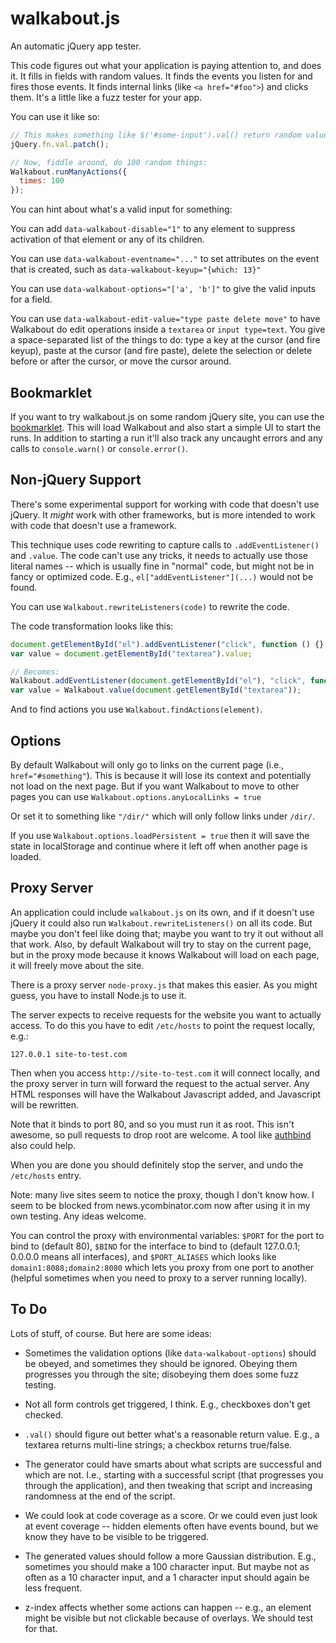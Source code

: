 walkabout.js
============

An automatic jQuery app tester.

This code figures out what your application is paying attention to,
and does it.
It fills in fields with random values.
It finds the events you listen for and fires those events.
It finds internal links (like `<a href="#foo">`) and clicks them.
It's a little like a fuzz tester for your app.

You can use it like so:

```javascript
// This makes something like $('#some-input').val() return random values:
jQuery.fn.val.patch();

// Now, fiddle around, do 100 random things:
Walkabout.runManyActions({
  times: 100
});
```

You can hint about what's a valid input for something:

You can add `data-walkabout-disable="1"` to any element
to suppress activation of that element or any of its children.

You can use `data-walkabout-eventname="..."`
to set attributes on the event that is created,
such as `data-walkabout-keyup="{which: 13}"`

You can use `data-walkabout-options="['a', 'b']"`
to give the valid inputs for a field.

You can use `data-walkabout-edit-value="type paste delete move"` to
have Walkabout do edit operations inside a `textarea` or `input
type=text`.  You give a space-separated list of the things to do: type
a key at the cursor (and fire keyup), paste at the cursor (and fire
paste), delete the selection or delete before or after the cursor, or
move the cursor around.


Bookmarklet
-----------

If you want to try walkabout.js on some random jQuery site,
you can use the [bookmarklet](http://ianb.github.com/walkabout.js).
This will load Walkabout and also start a simple UI to start the runs.
In addition to starting a run it'll also track any uncaught errors
and any calls to `console.warn()` or `console.error()`.


Non-jQuery Support
------------------

There's some experimental support for working with code
that doesn't use jQuery.
It *might* work with other frameworks,
but is more intended to work with code that doesn't use a framework.

This technique uses code rewriting
to capture calls to `.addEventListener()` and `.value`.
The code can't use any tricks,
it needs to actually use those literal names
-- which is usually fine in "normal" code,
but might not be in fancy or optimized code.
E.g., `el["addEventListener"](...)` would not be found.

You can use `Walkabout.rewriteListeners(code)` to rewrite the code.

The code transformation looks like this:

```javascript
document.getElementById("el").addEventListener("click", function () {}, true);
var value = document.getElementById("textarea").value;

// Becomes:
Walkabout.addEventListener(document.getElementById("el"), "click", function () {}, true);
var value = Walkabout.value(document.getElementById("textarea"));
```

And to find actions you use `Walkabout.findActions(element)`.


Options
-------

By default Walkabout will only go to links on the current page
(i.e., `href="#something"`).
This is because it will lose its context
and potentially not load on the next page.
But if you want Walkabout to move to other pages
you can use `Walkabout.options.anyLocalLinks = true`

Or set it to something like `"/dir/"`
which will only follow links under `/dir/`.

If you use `Walkabout.options.loadPersistent = true`
then it will save the state in localStorage
and continue where it left off when another page is loaded.


Proxy Server
------------

An application could include `walkabout.js` on its own,
and if it doesn't use jQuery
it could also run `Walkabout.rewriteListeners()` on all its code.
But maybe you don't feel like doing that;
maybe you want to try it out without all that work.
Also, by default Walkabout will try to stay on the current page,
but in the proxy mode because it knows Walkabout will load on each page,
it will freely move about the site.

There is a proxy server `node-proxy.js` that makes this easier.
As you might guess, you have to install Node.js to use it.

The server expects to receive requests
for the website you want to actually access.
To do this you have to edit `/etc/hosts` to point the request locally,
e.g.:

```
127.0.0.1 site-to-test.com
```

Then when you access `http://site-to-test.com` it will connect locally,
and the proxy server in turn will forward the request to the actual server.
Any HTML responses will have the Walkabout Javascript added,
and Javascript will be rewritten.

Note that it binds to port 80, and so you must run it as root.
This isn't awesome, so pull requests to drop root are welcome.
A tool like [authbind](http://en.wikipedia.org/wiki/Authbind)
also could help.

When you are done you should definitely stop the server,
and undo the `/etc/hosts` entry.

Note: many live sites seem to notice the proxy,
though I don't know how.
I seem to be blocked from news.ycombinator.com now
after using it in my own testing.
Any ideas welcome.

You can control the proxy with environmental variables:
`$PORT` for the port to bind to (default 80),
`$BIND` for the interface to bind to
(default 127.0.0.1; 0.0.0.0 means all interfaces),
and `$PORT_ALIASES` which looks like `domain1:8088;domain2:8080`
which lets you proxy from one port to another
(helpful sometimes when you need to proxy to a server running locally).


To Do
-----

Lots of stuff, of course.  But here are some ideas:

- Sometimes the validation options (like `data-walkabout-options`)
  should be obeyed, and sometimes they should be ignored.
  Obeying them progresses you through the site;
  disobeying them does some fuzz testing.

- Not all form controls get triggered, I think.
  E.g., checkboxes don't get checked.

- `.val()` should figure out better what's a reasonable return value.
  E.g., a textarea returns multi-line strings;
  a checkbox returns true/false.

- The generator could have smarts about what scripts are successful
  and which are not.
  I.e., starting with a successful script
  (that progresses you through the application),
  and then tweaking that script
  and increasing randomness at the end of the script.

- We could look at code coverage as a score.
  Or we could even just look at event coverage
  -- hidden elements often have events bound,
  but we know they have to be visible to be triggered.

- The generated values should follow a more Gaussian distribution.
  E.g., sometimes you should make a 100 character input.
  But maybe not as often as a 10 character input,
  and a 1 character input should again be less frequent.

- z-index affects whether some actions can happen
  -- e.g., an element might be visible but not clickable
  because of overlays.
  We should test for that.
